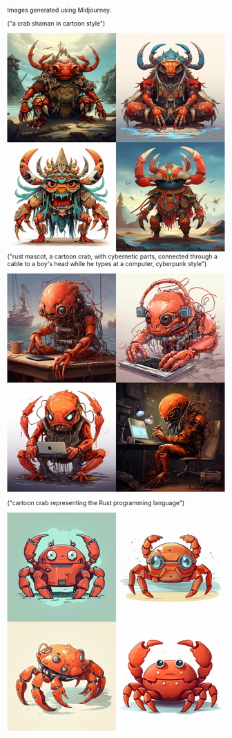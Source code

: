 Images generated using Midjourney.

("a crab shaman in cartoon style")

!["a crab shaman in cartoon style", generated by Midjourney](reprograma._a_crab_shaman_in_cartoon_style_612f7ea8-fe92-491b-b353-a311d146e532.webp)
("rust mascot, a cartoon crab, with cybernetic parts, connected through a cable
to a boy's head while he types at a computer, cyberpunk style")

!["rust mascot, a cartoon crab, with cybernetic parts, connected through a cable to a boy's head while he types at a computer, cyberpunk style", generated by Midjourney](reprograma._rust_mascot_a_cartoon_crab_with_cybernetic_parts_co_59ad1dfd-bc8b-4d2b-ba09-2e4db84c70d8.webp)

("cartoon crab representing the Rust programming language")

!["cartoon crab representing the Rust programming language", generated by Midjourney](./reprograma._cartoon_crab_representing_the_Rust_programming_lang_8365c20e-e687-4338-9801-e776be98afed.webp)
